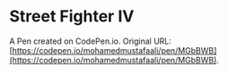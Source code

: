 # Street Fighter IV

A Pen created on CodePen.io. Original URL: [https://codepen.io/mohamedmustafaali/pen/MGbBWB](https://codepen.io/mohamedmustafaali/pen/MGbBWB).

